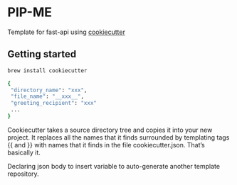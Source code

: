 # PIP-ME

Template for fast-api using [cookiecutter](https://github.com/cookiecutter/cookiecutter)

## Getting started

```bash
brew install cookiecutter
```

```bash
{
 "directory_name": "xxx",
 "file_name": "__xxx__",
 "greeting_recipient": "xxx"
 ...
}

```

Cookiecutter takes a source directory tree and copies it into your new project. It replaces all the names that it finds surrounded by templating tags {{ and }} with names that it finds in the file cookiecutter.json. That’s basically it.

Declaring json body to insert variable to auto-generate another template repository.

```bash

```
